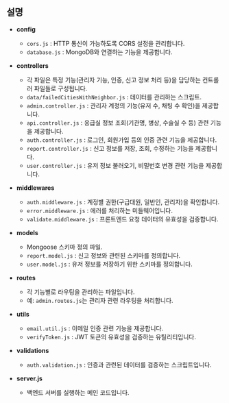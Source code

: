 ## 설명

- **config**
  - `cors.js` : HTTP 통신이 가능하도록 CORS 설정을 관리합니다.
  - `database.js` : MongoDB와 연결하는 기능을 제공합니다.

- **controllers**
  - 각 파일은 특정 기능(관리자 기능, 인증, 신고 정보 처리 등)을 담당하는 컨트롤러 파일들로 구성됩니다.
  - `data/failedCitiesWithNeighbor.js` : 데이터를 관리하는 스크립트.
  - `admin.controller.js` : 관리자 계정의 기능(유저 수, 채팅 수 확인)을 제공합니다.
  - `api.controller.js` : 응급실 정보 조회(기관명, 병상, 수술실 수 등) 관련 기능을 제공합니다.
  - `auth.controller.js` : 로그인, 회원가입 등의 인증 관련 기능을 제공합니다.
  - `report.controller.js` : 신고 정보를 저장, 조회, 수정하는 기능을 제공합니다.
  - `user.controller.js` : 유저 정보 불러오기, 비밀번호 변경 관련 기능을 제공합니다.

- **middlewares**
  - `auth.middleware.js` : 계정별 권한(구급대원, 일반인, 관리자)을 확인합니다.
  - `error.middleware.js` : 에러를 처리하는 미들웨어입니다.
  - `validate.middleware.js` : 프론트엔드 요청 데이터의 유효성을 검증합니다.

- **models**
  - Mongoose 스키마 정의 파일.
  - `report.model.js` : 신고 정보와 관련된 스키마를 정의합니다.
  - `user.model.js` : 유저 정보를 저장하기 위한 스키마를 정의합니다.

- **routes**
  - 각 기능별로 라우팅을 관리하는 파일입니다.
  - 예: `admin.routes.js`는 관리자 관련 라우팅을 처리합니다.

- **utils**
  - `email.util.js` : 이메일 인증 관련 기능을 제공합니다.
  - `verifyToken.js` : JWT 토큰의 유효성을 검증하는 유틸리티입니다.

- **validations**
  - `auth.validation.js` : 인증과 관련된 데이터를 검증하는 스크립트입니다.

- **server.js**
  - 백엔드 서버를 실행하는 메인 코드입니다.

